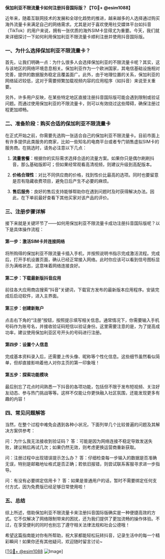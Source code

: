 **保加利亚不限流量卡如何注册抖音国际版？【TG💪+ @esim1088】**

近年来，随着互联网技术的发展和全球化趋势的推进，越来越多的人选择通过购买海外流量卡来满足自己的网络需求。尤其是对于喜欢使用社交媒体平台如抖音（TikTok）的用户来说，拥有一张优质的海外SIM卡显得尤为重要。今天，我们就来详细探讨一下如何利用保加利亚不限流量卡顺利注册并使用抖音国际版。

### 一、为什么选择保加利亚不限流量卡？

首先，让我们明确一点：为什么很多人会选择保加利亚的不限流量卡呢？其实，这与该地区的网络环境息息相关。保加利亚作为一个欧洲国家，其电信基础设施相对完善，提供的数据服务稳定且覆盖面广。此外，由于地理位置的关系，保加利亚的网络延迟较低，这对于需要频繁加载视频内容的应用程序（如抖音）来说至关重要。

另外，许多用户反映，在某些特定地区直接注册抖音国际版可能会遇到限制或验证问题。而通过使用保加利亚的不限流量卡，则可以有效绕过这些障碍，确保注册过程更加顺畅。

### 二、准备阶段：购买合适的保加利亚不限流量卡

在正式开始之前，你需要先选购一张适合自己的保加利亚不限流量卡。目前市面上有许多提供此类服务的商家，比如一些知名的电商平台或者专门销售虚拟SIM卡的服务商。在挑选时，请务必注意以下几点：

1. **流量套餐**：根据你的实际需求选择合适的流量方案。如果你只是偶尔刷刷抖音，那么基础版即可；但如果经常观看高清视频，则建议升级到高配版本。
   
2. **价格合理性**：对比不同供应商的价格，找到性价比最高的选项。同时也要留意是否有隐藏收费项目，避免日后产生不必要的麻烦。

3. **售后服务**：良好的售后支持能够帮助你在遇到问题时及时获得解决办法。因此，在下单前最好查看下其他买家对该产品的评价。

### 三、注册步骤详解

接下来就是关键环节了——如何用保加利亚不限流量卡成功注册抖音国际版呢？以下是具体操作流程：

#### 第一步：激活SIM卡并连接网络
将所购得的保加利亚不限流量卡插入手机，并按照说明书指示完成激活流程。完成后，打开手机设置页面，确认已经正常接入网络。此时你应该可以看到信号图标显示为满格状态，这意味着网络连接良好。

#### 第二步：下载最新版抖音应用
前往各大应用商店搜索“抖音”关键词，下载官方发布的最新版本应用程序。安装完成后启动软件，进入主界面。

#### 第三步：创建新账户
点击右下角的“注册”按钮，按照提示填写相关信息。通常情况下，你需要输入手机号码作为账号名，并接收验证码短信以验证身份。这里需要注意的是，为了提高成功率，建议使用保加利亚区号开头的号码进行注册。

#### 第四步：设置个人信息
完成基本资料录入后，还需要上传头像、昵称等个性化信息。这些细节虽然看似简单，但却直接影响着他人对你主页的第一印象哦！

#### 第五步：探索功能模块
最后别忘了花点时间熟悉一下抖音的各项功能，包括但不限于发布短视频、关注好友动态、参与热门挑战等等。这样不仅能让你更快融入社区氛围，还能发现更多有趣的内容！

### 四、常见问题解答

当然，在整个过程中难免会遇到各种小状况，下面列举几个比较普遍的问题及其解决方案供参考：

问：为什么我无法接收到验证码？
答：可能是因为网络连接不稳定导致发送失败，建议稍后再试几次；如果仍然无效，则考虑更换运营商重新获取。

问：注册过程中出现错误提示怎么办？
答：仔细检查每一步输入的数据是否准确无误，特别是邮箱地址格式是否正确；若依旧报错，则尝试联系客服寻求进一步指导。

问：有没有必要绑定信用卡？
答：如果是普通用户的话，暂时不需要绑定任何支付方式，因为免费版已经足够日常使用啦！

### 五、总结

综上所述，借助保加利亚不限流量卡来注册抖音国际版确实是一种便捷高效的方式。它不仅解决了网络限制带来的困扰，还为我们提供了更加流畅的操作体验。不过，在享受便利的同时也别忘了遵守相关法律法规和社会公德哦！

希望这篇指南能对你有所帮助，祝大家都能轻松玩转抖音，记录生活中的每一个精彩瞬间！如果你还有其他疑问，欢迎随时留言讨论~

[[TG💪+ @esim1088](https://t.me/s/esim1088) ![Image](https://i.postimg.cc/4NQfJmqS/Snipaste-2025-05-13-00-14-12.png)]